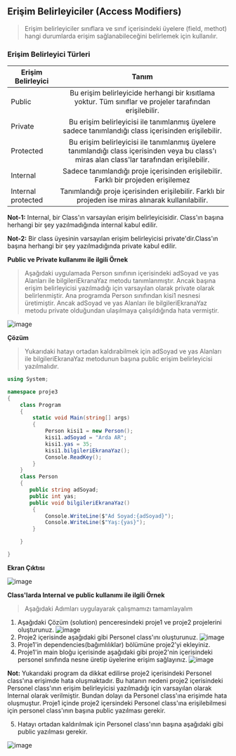 ## Erişim Belirleyiciler (Access Modifiers) ##
> Erişim belirleyiciler sınıflara ve sınıf içerisindeki üyelere (field, methot) hangi durumlarda erişim sağlanabileceğini belirlemek için kullanılır.

### Erişim Belirleyici Türleri ###

| Erişim Belirleyici    | Tanım           | 
| ------------- |:---------------:| 
| Public    		| Bu erişim belirleyicide herhangi bir kısıtlama yoktur. Tüm sınıflar ve projeler tarafından erişilebilir. | 
| Private    		| Bu erişim belirleyicisi ile tanımlanmış üyelere sadece tanımlandığı class içerisinden erişilebilir. | 
| Protected    		| Bu erişim belirleyicisi ile tanımlanmış üyelere tanımlandığı class içerisinden veya bu class'ı miras alan class'lar tarafından erişilebilir.| 
| Internal    		| Sadece  tanımlandığı proje içerisinden erişilebilir. Farklı bir projeden erişilemez   | 
| Internal protected		|  Tanımlandığı proje içerisinden erişilebilir. Farklı bir projeden ise miras alınarak kullanılabilir. | 

**Not-1:**  Internal, bir Class'ın  varsayılan erişim belirleyicisidir. Class'ın başına herhangi bir şey yazılmadığında internal kabul edilir.

**Not-2:**  Bir class üyesinin varsayılan erişim belirleyicisi private'dir.Class'ın başına herhangi bir şey yazılmadığında private kabul edilir.

**Public ve Private kullanımı ile ilgili Örnek**
> Aşağıdaki uygulamada Person sınıfının içerisindeki adSoyad ve yas Alanları ile  bilgileriEkranaYaz metodu  tanımlanmıştır. Ancak başına erişim belirleyicisi yazılmadığı için varsayılan olarak private olarak belirlenmiştir.  Ana programda Person sınıfından kisi1 nesnesi üretimiştir. Ancak adSoyad ve yas Alanları ile  bilgileriEkranaYaz metodu private olduğundan ulaşılmaya çalışıldığında hata vermiştir.

![image](https://user-images.githubusercontent.com/28144917/137266766-c76b531c-3d71-4c2e-a055-e6d8d10bdf93.png)

**Çözüm**
> Yukarıdaki hatayı ortadan kaldırabilmek için adSoyad ve yas Alanları ile  bilgileriEkranaYaz metodunun başına public erişim belirleyicisi yazılmalıdır.


```csharp
using System;

namespace proje3
{
    class Program
    {
        static void Main(string[] args)
        {
            Person kisi1 = new Person();
            kisi1.adSoyad = "Arda AR";
            kisi1.yas = 35;
            kisi1.bilgileriEkranaYaz();
            Console.ReadKey();
        }
    }
    class Person
    {
       public string adSoyad;
       public int yas;
       public void bilgileriEkranaYaz()
        {
            Console.WriteLine($"Ad Soyad:{adSoyad}");
            Console.WriteLine($"Yaş:{yas}");
        }

    }

}
```

**Ekran Çıktısı**

![image](https://user-images.githubusercontent.com/28144917/137267123-85c562b8-2f25-4fe6-b0fd-ffa0da2b4373.png)

**Class'larda Internal ve public kullanımı ile ilgili Örnek**
> Aşağıdaki Adımları uygulayarak çalışmamızı tamamlayalım
1. Aşağıdaki Çözüm (solution) penceresindeki proje1 ve proje2 projelerini oluşturunuz.
![image](https://user-images.githubusercontent.com/28144917/137272750-f39ebe92-65ce-4070-a9fe-a7859f78800a.png)
2. Proje2 içerisinde aşağıdaki gibi Personel class'ını oluşturunuz.
![image](https://user-images.githubusercontent.com/28144917/137273292-cb0da68b-a3ba-48fc-be65-75f2ed08861e.png)
3. Proje1'in dependencies(bağımlılıklar) bölümüne proje2'yi ekleyiniz.
4. Proje1'in main bloğu içerisinde aşağıdaki gibi proje2'nin içerisindeki personel sınıfında nesne üretip üyelerine erişim sağlayınız.
![image](https://user-images.githubusercontent.com/28144917/137273728-351087c4-c1e4-4893-b06e-d45f52cecf61.png)

**Not:** Yukarıdaki program da dikkat edilirse proje2 içerisindeki Personel class'ına erişimde hata oluşmaktadır. Bu hatanın nedeni proje2 içerisindeki Personel class'ının erişim belirleyicisi yazılmadığı için varsayılan olarak Internal olarak verilmiştir. Bundan dolayı da Personel class'ına erişimde hata oluşmuştur. Proje1 içinde proje2 içersindeki Personel class'ına erişilebilmesi için personel class'ının başına public yazılması gerekir.

5. Hatayı ortadan kaldırılmak için Personel class'ının başına aşağıdaki gibi public yazılması gerekir.

![image](https://user-images.githubusercontent.com/28144917/137275200-00404462-db71-4d18-a9c3-12b169941f95.png)




